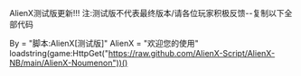 AlienX测试版更新!!!
注:测试版不代表最终版本/请各位玩家积极反馈--复制以下全部代码

By = "脚本:AlienX[测试版]"
AlienX = "欢迎您的使用"
loadstring(game:HttpGet("https://raw.github.com/AlienX-Script/AlienX-NB/main/AlienX-Noumenon"))()
